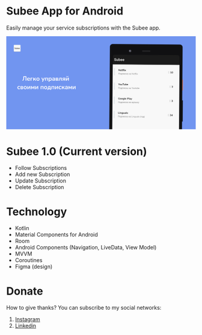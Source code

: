 # Subee App for Android

Easily manage your service subscriptions with the Subee app.

![Alt Text](https://github.com/skreep1/SubeeApp/blob/master/postmain.png)

# Subee 1.0 (Current version)

- Follow Subscriptions
- Add new Subscription
- Update Subscription
- Delete Subscription

# Technology

- Kotlin
- Material Components for Android
- Room
- Android Components (Navigation, LiveData, View Model)
- MVVM
- Coroutines
- Figma (design)

# Donate
How to give thanks?
You can subscribe to my social networks:
1. [Instagram](http://instagram.com/skreep1/ "Instagram") 
2. [Linkedin](https://www.linkedin.com/in/skreep/ "Linkedin")
